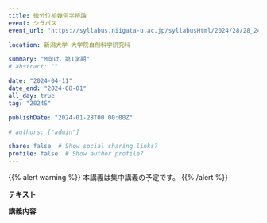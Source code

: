 ```yaml
---
title: 微分位相幾何学特論
event: シラバス
event_url: "https://syllabus.niigata-u.ac.jp/syllabusHtml/2024/28/28_240F3163_ja_JP.html"

location: 新潟大学 大学院自然科学研究科

summary: "M向け，第1学期"
# abstract: ""

date: "2024-04-11"
date_end: "2024-08-01"
all_day: true
tag: "2024S"

publishDate: "2024-01-28T00:00:00Z"

# authors: ["admin"]

share: false  # Show social sharing links?
profile: false  # Show author profile?
---
```

{{% alert warning %}}
本講義は集中講義の予定です。
{{% /alert %}}

**テキスト**

**講義内容**
